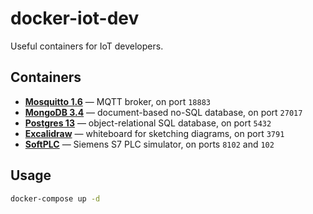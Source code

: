 docker-iot-dev
==============

Useful containers for IoT developers.

Containers
----------

- [**Mosquitto 1.6**](https://mosquitto.org/documentation/)
  —
  MQTT broker,
  on port `18883`
- [**MongoDB 3.4**](https://docs.mongodb.com/v3.4/)
  —
  document-based no-SQL database,
  on port `27017`
- [**Postgres 13**](https://www.postgresql.org/docs/13/index.html)
  —
  object-relational SQL database,
  on port `5432`
- [**Excalidraw**](https://github.com/excalidraw/excalidraw#documentation)
  —
  whiteboard for sketching diagrams,
  on port `3791`
- [**SoftPLC**](https://github.com/fbarresi/SoftPlc#how-does-it-works)
  —
  Siemens S7 PLC simulator,
  on ports `8102` and `102`

Usage
-----

```bash
docker-compose up -d
```
